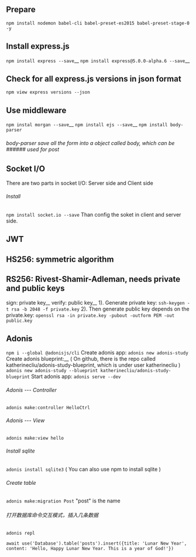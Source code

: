 ## Prepare
`npm install nodemon babel-cli babel-preset-es2015 babel-preset-stage-0 -y`
## Install express.js
`npm install express --save`__
`npm install express@5.0.0-alpha.6 --save`__
## Check for all express.js versions in json format
`npm view express versions --json`
## Use middleware
 `npm instal morgan --save`__
 `npm install ejs --save`__
 `npm install body-parser`
###### body-parser save all the form into a object called body, which can be ###### used for post

## Socket I/O
There are two parts in socket I/O: Server side and Client side
###### Install
`npm install socket.io --save`
Than config the soket in client and server side.

## JWT
## HS256: symmetric	algorithm
## RS256: Rivest-Shamir-Adleman, needs private and public keys
sign: private key__
verify: public key__
1). Generate private key: `ssh-keygen -t rsa -b 2048 -f private.key`
2). Then generate public key depends on the private.key: `openssl rsa -in private.key -pubout -outform PEM -out public.key`

## Adonis
`npm i --global @adonisjs/cli`
Create adonis app:
`adonis new adonis-study`
Create adonis blueprint:__
( On github, there is the repo called katherinecliu/adonis-study-blueprint, which is under user katherinecliu )
`adonis new adonis-study --blueprint katherinecliu/adonis-study-blueprint`
Start adonis app:
`adonis serve --dev`

###### Adonis --- Controller
`adonis make:controller HelloCtrl`
###### Adonis --- View
`adonis make:view hello`
###### Install sqlite
`adonis install sqlite3`
( You can also use npm to install sqlite )
###### Create table
`adonis make:migration Post`
"post" is the name

###### 打开数据库命令交互模式，插入几条数据
`adonis repl`

`await use('Database').table('posts').insert({title: 'Lunar New Year', content: 'Hello, Happy Lunar New Year. This is a year of God!'})`
